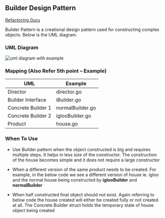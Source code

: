 ## Builder Design Pattern

[Refactoring Guru](https://refactoring.guru/design-patterns/builder)

Builder Pattern is a creational design pattern used for constructing complex objects. Below is the UML diagram.

### UML Diagram

![uml diagram with example](https://github.com/filipeandrade6/go-design-patterns/blob/master/creational/builder/img/Builder-Design-Patter-1.jpg?raw=true)

### Mapping (Also Refer 5th point – Example)

| UML | Example|
| - | - |
| Director | director.go |
| Builder Interface | iBuilder.go |
| Concrete Builder 1 | normalBuilder.go |
| Concrete Builder 2 | iglooBuilder.go |
| Product | house.go |

### When To Use

- Use Builder pattern when the object constructed is big and requires multiple steps. It helps in less size of the constructor.  The construction of the house becomes simple and it does not require a large constructor

- When a different version of the same product needs to be created. For example, in the below code we see a different version of house ie. igloo and the normal house being constructed by **iglooBuilder** and **normalBuilder**

- When half constructed final object should not exist. Again referring to below code the house created will either be created fully or not created at all. The Concrete Builder struct holds the temporary state of house object being created